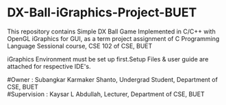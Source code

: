 # DX-Ball-iGraphics-Project-BUET  
  
This repository contains Simple DX Ball Game Implemented in C/C++ with OpenGL iGraphics for GUI, as a term project assignment of C Programming Language Sessional course, CSE 102 of CSE, BUET  
  
iGraphics Environment must be set up first.Setup Files & user guide are attached for respective IDE's.  
  
#Owner : Subangkar Karmaker Shanto, Undergrad Student, Department of CSE, BUET  
#Supervision : Kaysar L Abdullah, Lecturer, Department of CSE, BUET
